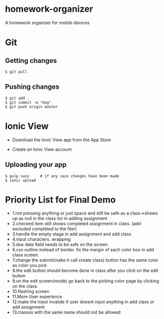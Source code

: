 # homework-organizer
A homework organizer for mobile devices

# Git

## Getting changes
	$ git pull

## Pushing changes
	$ git add .
	$ git commit -m "msg"
	$ git push origin master


# Ionic View
* Download the Ionic View app from the App Store

* Create an Ionic View account

## Uploading your app
    $ gulp sass     # if any sass changes have been made
    $ ionic upload

# Priority List for Final Demo

* 1.not pressing anything or just space and still be safe as a class->shows up as null in the class list in adding assignment
* 2.checked item still shows completed assignment in class. (add excluded completed to the filer)
* 3.handle the empty stage in add assignment and add class
* 4.input characters. wrapping
* 5.due date field needs to be safe on the screen
* 6.css outline instead of border. fix the margin of each color box in add class screen.
* 7.change the submit(make it call create class) button has the same color as color you pick
* 8.the edit button should become done in class after you click on the edit button
* 9.on the edit screen(mode) go back to the picking color page by clicking on the class.
* 10.flashing screen 
* 11.More User experience
* 12.make the input invalide if user doesnt input anything in add class or add assignment
* 13.classes with the same name should not be allowed
